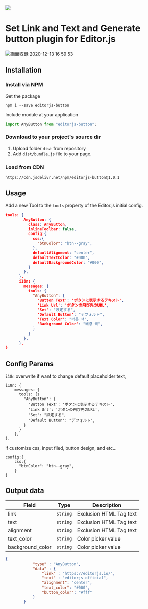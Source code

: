 ![](https://badgen.net/badge/Editor.js/v2.0/blue)

# Set Link and Text and Generate button plugin for Editor.js

![画面収録 2020-12-13 16 59 53](https://user-images.githubusercontent.com/2194021/102006852-7a6fb880-3d67-11eb-98d2-20b7e88672df.gif)

## Installation

### Install via NPM

Get the package

```shell
npm i --save editorjs-button
```

Include module at your application

```javascript
import AnyButton from "editorjs-button";
```

### Download to your project's source dir

1. Upload folder `dist` from repository
2. Add `dist/bundle.js` file to your page.

### Load from CDN

`https://cdn.jsdelivr.net/npm/editorjs-button@1.0.1`

## Usage

Add a new Tool to the `tools` property of the Editor.js initial config.

```json
tools: {
        AnyButton: {
          class: AnyButton,
          inlineToolbar: false,
          config:{
            css:{
              "btnColor": "btn--gray",
            },
            defaultAlignment: "center",
            defaultTextColor: "#000",
            defaultBackgroundColor: "#000",
          }
        },
      },
      i18n: {
        messages: {
          tools: {
            "AnyButton": {
              'Button Text': 'ボタンに表示するテキスト',
              'Link Url': 'ボタンの飛び先のURL',
              'Set': "設定する",
              'Default Button': "デフォルト",
              'Text Color': "버튼 색",
              'Background Color': "배경 색",
            }
          }
        },
      },
}
```

## Config Params

`i18n` overwrite if want to change default placeholder text,

```
i18n: {
    messages: {
      tools: {s
        "AnyButton": {
          'Button Text': 'ボタンに表示するテキスト',
          'Link Url': 'ボタンの飛び先のURL',
          'Set': "設定する",
          'Default Button': "デフォルト",
        }
      }
    },
},
```

if customize css, input filed, button design, and etc... 

```
config:{
    css:{
      "btnColor": "btn--gray",
    }
}
```

## Output data

| Field            | Type     | Description              |
|------------------| -------- |--------------------------|
| link             | `string` | Exclusion HTML Tag text  |
| text             | `string` | Exclusion HTML Tag text  |
| alignment        | `string` | Exclusion HTML Tag text  |
| text_color       | `string` | Color picker value |
| background_color | `string` | Color picker value  |


```json
{
            "type" : "AnyButton",
            "data" : {
                "link" : "https://editorjs.io/",
                "text" : "editorjs official",
                "alignment": "center",
                "text_color": "#000",
                "button_color": "#fff"
            }
        }
```

